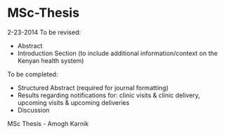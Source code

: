 MSc-Thesis
==========

2-23-2014
To be revised:
- Abstract
- Introduction Section (to include additional information/context on the Kenyan health system)

To be completed:
- Structured Abstract (required for journal formatting)
- Results regarding notifications for: clinic visits & clinic delivery, upcoming visits & upcoming deliveries
- Discussion


MSc Thesis - Amogh Karnik
